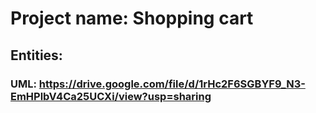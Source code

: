 # Project name: Shopping cart

## Entities:
### UML: https://drive.google.com/file/d/1rHc2F6SGBYF9_N3-EmHPlbV4Ca25UCXi/view?usp=sharing
